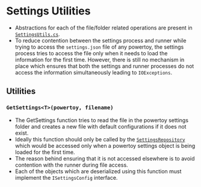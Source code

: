 # Settings Utilities

- Abstractions for each of the file/folder related operations are present in [`SettingsUtils.cs`](src/core/Microsoft.PowerToys.Settings.UI.Library/SettingsUtils.cs).
- To reduce contention between the settings process and runner while trying to access the `settings.json` file of any powertoy, the settings process tries to access the file only when it needs to load the information for the first time. However, there is still no mechanism in place which ensures that both the settings and runner processes do not access the information simultaneously leading to `IOExceptions`.

## Utilities

### `GetSettings<T>(powertoy, filename)`

- The GetSettings function tries to read the file in the powertoy settings folder and creates a new file with default configurations if it does not exist.
- Ideally this function should only be called by the [`SettingsRepository`](src/core/Microsoft.PowerToys.Settings.UI.Library/SettingsRepository`1.cs) which would be accessed only when a powertoy settings object is being loaded for the first time.
- The reason behind ensuring that it is not accessed elsewhere is to avoid contention with the runner during file access.
- Each of the objects which are deserialized using this function must implement the `ISettingsConfig` interface.

